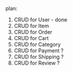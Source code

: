 plan:

1. CRUD for User - done
2. CRUD for Item
3. CRUD for Order
4. CRUD for Cart
5. CRUD for Category
5. CRUD for Payment ? 
6. CRUD for Shipping ?
7. CRUD for Review ?